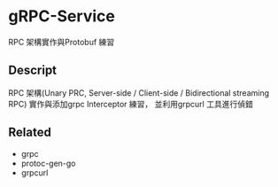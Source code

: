 # gRPC-Service

RPC 架構實作與Protobuf 練習

## Descript

RPC 架構(Unary PRC, Server-side / Client-side / Bidirectional streaming RPC) 實作與添加grpc Interceptor 練習，
並利用grpcurl 工具進行偵錯

## Related
* grpc
* protoc-gen-go
* grpcurl
